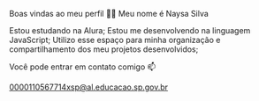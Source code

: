 Boas vindas ao meu perfil 💙💙
Meu nome é Naysa Silva

Estou estudando na Alura;
Estou me desenvolvendo na linguagem JavaScript;
Utilizo esse espaço para minha organização e compartilhamento dos meu projetos desenvolvidos;

Você pode entrar em contato comigo 📫

0000110567714xsp@al.educacao.sp.gov.br
